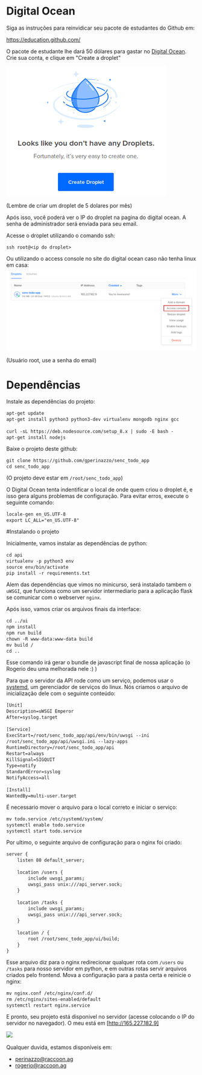# Digital Ocean
Siga as instruções para reinvidicar seu pacote de estudantes do Github em:

https://education.github.com/

O pacote de estudante lhe dará 50 dólares para gastar no [Digital Ocean](https://www.digitalocean.com/). Crie sua conta, e clique em "Create a droplet"

![](docs/droplets.png "Droplets everywhere!")

(Lembre de criar um droplet de 5 dolares por mês)

Após isso, você poderá ver o IP do droplet na pagina do digital ocean. A senha de administrador será enviada para seu email.

Acesse o droplet utilizando o comando ssh:
```
ssh root@<ip do droplet>
```
Ou utilizando o access console no site do digital ocean caso não tenha linux em casa:
![](docs/access.png "Shame! Shame!")

(Usuário root, use a senha do email)

# Dependências
Instale as dependências do projeto:
```
apt-get update
apt-get install python3 python3-dev virtualenv mongodb nginx gcc

curl -sL https://deb.nodesource.com/setup_8.x | sudo -E bash -
apt-get install nodejs
```

Baixe o projeto deste github:
```
git clone https://github.com/gperinazzo/senc_todo_app
cd senc_todo_app
```
(O projeto deve estar em `/root/senc_todo_app`)

O Digital Ocean tenta indentificar o local de onde quem criou o droplet é, e isso gera alguns problemas de configuração. Para evitar erros, execute o seguinte comando:
```
locale-gen en_US.UTF-8
export LC_ALL="en_US.UTF-8"
```


#Instalando o projeto

Inicialmente, vamos instalar as dependências de python:
```
cd api
virtualenv -p python3 env
source env/bin/activate
pip install -r requirements.txt
```
Alem das dependências que vimos no minicurso, será instalado tambem o `uWSGI`, que funciona como um servidor intermediario para a aplicação flask se comunicar com o webserver `nginx`.

Após isso, vamos criar os arquivos finais da interface:
```
cd ../ui
npm install
npm run build
chown -R www-data:www-data build
mv build /
cd ..
```
Esse comando irá gerar o bundle de javascript final de nossa aplicação (o Rogerio deu uma melhorada nele :) )

Para que o servidor da API rode como um serviço, podemos usar o [systemd](https://www.freedesktop.org/wiki/Software/systemd/), um gerenciador de serviços do linux. Nós criamos o arquivo de inicialização dele com o seguinte conteúdo:
```
[Unit]
Description=uWSGI Emperor
After=syslog.target

[Service]
ExecStart=/root/senc_todo_app/api/env/bin/uwsgi --ini /root/senc_todo_app/api/uwsgi.ini --lazy-apps
RuntimeDirectory=/root/senc_todo_app/api
Restart=always
KillSignal=SIGQUIT
Type=notify
StandardError=syslog
NotifyAccess=all

[Install]
WantedBy=multi-user.target

```
É necessario mover o arquivo para o local correto e iniciar o serviço:
```
mv todo.service /etc/systemd/system/
systemctl enable todo.service
systemctl start todo.service
```
Por ultimo, o seguinte arquivo de configuração para o nginx foi criado:
```
server {
	listen 80 default_server;

	location /users {
		include uwsgi_params;
		uwsgi_pass unix:///api_server.sock;
	}

	location /tasks {
		include uwsgi_params;
		uwsgi_pass unix:///api_server.sock;
	}

	location / {
		root /root/senc_todo_app/ui/build;
	}
}

```
Esse arquivo diz para o nginx redirecionar qualquer rota com `/users` ou `/tasks` para nosso servidor em python, e em outras rotas servir arquivos criados pelo frontend. Mova a configuração para a pasta certa e reinicie o nginx:
```
mv nginx.conf /etc/nginx/conf.d/
rm /etc/nginx/sites-enabled/default
systemctl restart nginx.service
```

E pronto, seu projeto está disponivel no servidor (acesse colocando o IP do servidor no navegador). O meu está em [http://165.227.182.9]

![](http://images.eonline.com/eol_images/Entire_Site/2013108//rs_490x209-131108101415-5.gif)

Qualquer duvida, estamos disponíveis em:
- perinazzo@raccoon.ag
- rogerio@raccoon.ag
